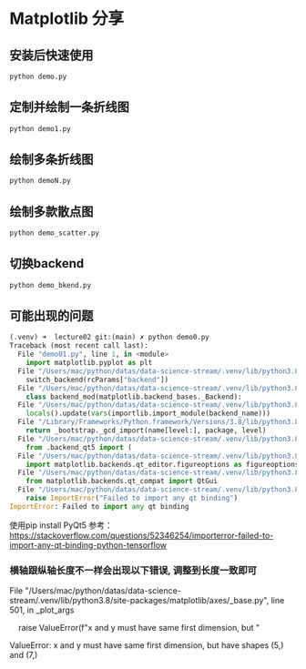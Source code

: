 # Matplotlib 分享

## 安装后快速使用
```sh
python demo.py
```

## 定制并绘制一条折线图
```sh
python demo1.py
```
## 绘制多条折线图
```sh
python demoN.py
```

## 绘制多款散点图
```sh
python demo_scatter.py
```

## 切换backend
```sh
python demo_bkend.py
```

## 可能出现的问题
```python
(.venv) ➜  lecture02 git:(main) ✗ python demo0.py 
Traceback (most recent call last):
  File "demo01.py", line 1, in <module>
    import matplotlib.pyplot as plt
  File "/Users/mac/python/datas/data-science-stream/.venv/lib/python3.8/site-packages/matplotlib/pyplot.py", line 2500, in <module>
    switch_backend(rcParams["backend"])
  File "/Users/mac/python/datas/data-science-stream/.venv/lib/python3.8/site-packages/matplotlib/pyplot.py", line 277, in switch_backend
    class backend_mod(matplotlib.backend_bases._Backend):
  File "/Users/mac/python/datas/data-science-stream/.venv/lib/python3.8/site-packages/matplotlib/pyplot.py", line 278, in backend_mod
    locals().update(vars(importlib.import_module(backend_name)))
  File "/Library/Frameworks/Python.framework/Versions/3.8/lib/python3.8/importlib/__init__.py", line 127, in import_module
    return _bootstrap._gcd_import(name[level:], package, level)
  File "/Users/mac/python/datas/data-science-stream/.venv/lib/python3.8/site-packages/matplotlib/backends/backend_qt5agg.py", line 11, in <module>
    from .backend_qt5 import (
  File "/Users/mac/python/datas/data-science-stream/.venv/lib/python3.8/site-packages/matplotlib/backends/backend_qt5.py", line 13, in <module>
    import matplotlib.backends.qt_editor.figureoptions as figureoptions
  File "/Users/mac/python/datas/data-science-stream/.venv/lib/python3.8/site-packages/matplotlib/backends/qt_editor/figureoptions.py", line 11, in <module>
    from matplotlib.backends.qt_compat import QtGui
  File "/Users/mac/python/datas/data-science-stream/.venv/lib/python3.8/site-packages/matplotlib/backends/qt_compat.py", line 179, in <module>
    raise ImportError("Failed to import any qt binding")
ImportError: Failed to import any qt binding
```

使用pip install PyQt5
参考：https://stackoverflow.com/questions/52346254/importerror-failed-to-import-any-qt-binding-python-tensorflow

### 横轴跟纵轴长度不一样会出现以下错误, 调整到长度一致即可

File "/Users/mac/python/datas/data-science-stream/.venv/lib/python3.8/site-packages/matplotlib/axes/_base.py", line 501, in _plot_args

    raise ValueError(f"x and y must have same first dimension, but "

ValueError: x and y must have same first dimension, but have shapes (5,) and (7,)
